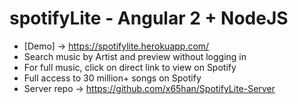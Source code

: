 # spotifyLite - Angular 2 + NodeJS

- [Demo] -> https://spotifylite.herokuapp.com/
- Search music by Artist and preview without logging in
- For full music, click on direct link to view on Spotify
- Full access to 30 million+ songs on Spotify
- Server repo -> https://github.com/x65han/SpotifyLite-Server
